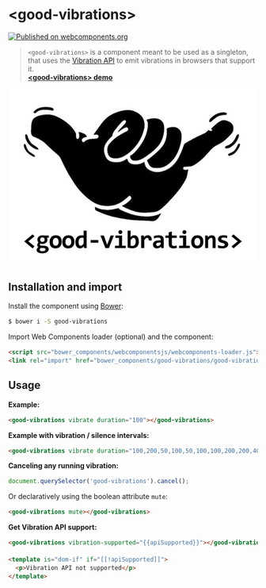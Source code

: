 # &lt;good-vibrations&gt;

[![Published on webcomponents.org](https://img.shields.io/badge/webcomponents.org-published-blue.svg?style=flat-square)](https://www.webcomponents.org/element/kcmr/good-vibrations)

> `<good-vibrations>` is a component meant to be used as a singleton, that uses the [Vibration API](https://developer.mozilla.org/docs/Web/API/Vibration_API) to emit vibrations in browsers that support it.   
__[&lt;good-vibrations&gt; demo](http://kcmr.github.io/good-vibrations/)__

<p align="center">
  <a href="http://kcmr.github.io/good-vibrations/"><img src="https://raw.githubusercontent.com/kcmr/good-vibrations/master/good-vibrations.png" alt="Live demo"></a>
</p>


## Installation and import

Install the component using [Bower](http://bower.io/):

```bash
$ bower i -S good-vibrations
```

Import Web Components loader (optional) and the component:

```html
<script src="bower_components/webcomponentsjs/webcomponents-loader.js"></script>
<link rel="import" href="bower_components/good-vibrations/good-vibrations.html"> 
```

## Usage

__Example:__
```html
<good-vibrations vibrate duration="100"></good-vibrations>
```

__Example with vibration / silence intervals:__
```html
<good-vibrations vibrate duration="100,200,50,100,50,100,100,200,200,400,100,200,200"></good-vibrations>
```

__Canceling any running vibration:__
```js
document.querySelector('good-vibrations').cancel();
```

Or declaratively using the boolean attribute `mute`:
```html
<good-vibrations mute></good-vibrations>
```

__Get Vibration API support:__
```html
<good-vibrations vibration-supported="{{apiSupported}}"></good-vibrations>

<template is="dom-if" if="[[!apiSupported]]">
  <p>Vibration API not supported</p>
</template>
```
